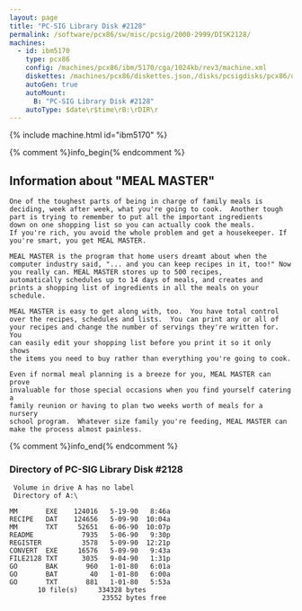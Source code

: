 ```yaml
---
layout: page
title: "PC-SIG Library Disk #2128"
permalink: /software/pcx86/sw/misc/pcsig/2000-2999/DISK2128/
machines:
  - id: ibm5170
    type: pcx86
    config: /machines/pcx86/ibm/5170/cga/1024kb/rev3/machine.xml
    diskettes: /machines/pcx86/diskettes.json,/disks/pcsigdisks/pcx86/diskettes.json
    autoGen: true
    autoMount:
      B: "PC-SIG Library Disk #2128"
    autoType: $date\r$time\rB:\rDIR\r
---
```


{% include machine.html id="ibm5170" %}

{% comment %}info_begin{% endcomment %}

## Information about "MEAL MASTER"

    One of the toughest parts of being in charge of family meals is
    deciding, week after week, what you're going to cook.  Another tough
    part is trying to remember to put all the important ingredients
    down on one shopping list so you can actually cook the meals.
    If you're rich, you avoid the whole problem and get a housekeeper. If
    you're smart, you get MEAL MASTER.
    
    MEAL MASTER is the program that home users dreamt about when the
    computer industry said, "... and you can keep recipes in it, too!" Now
    you really can. MEAL MASTER stores up to 500 recipes,
    automatically schedules up to 14 days of meals, and creates and
    prints a shopping list of ingredients in all the meals on your
    schedule.
    
    MEAL MASTER is easy to get along with, too.  You have total control
    over the recipes, schedules and lists.  You can print any or all of
    your recipes and change the number of servings they're written for. You
    can easily edit your shopping list before you print it so it only shows
    the items you need to buy rather than everything you're going to cook.
    
    Even if normal meal planning is a breeze for you, MEAL MASTER can prove
    invaluable for those special occasions when you find yourself catering a
    family reunion or having to plan two weeks worth of meals for a nursery
    school program.  Whatever size family you're feeding, MEAL MASTER can
    make the process almost painless.
{% comment %}info_end{% endcomment %}


### Directory of PC-SIG Library Disk #2128

     Volume in drive A has no label
     Directory of A:\

    MM       EXE    124016   5-19-90   8:46a
    RECIPE   DAT    124656   5-09-90  10:04a
    MM       TXT     52651   6-06-90  10:07p
    README            7935   5-06-90   9:30p
    REGISTER          3578   5-09-90  12:21p
    CONVERT  EXE     16576   5-09-90   9:43a
    FILE2128 TXT      3035   9-04-90   1:31p
    GO       BAK       960   1-01-80   6:01a
    GO       BAT        40   1-01-80   6:00a
    GO       TXT       881   1-01-80   5:53a
           10 file(s)     334328 bytes
                           23552 bytes free
